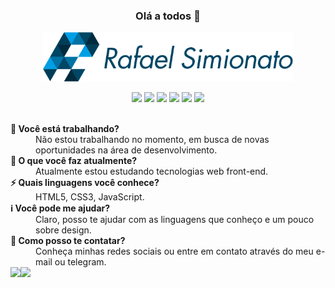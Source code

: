<h3 align='center'>Olá a todos 👋</h3>

<p align='center'><img width='400' src="https://raw.githubusercontent.com/rafaasimi/rafaasimi/master/logo.png"/></p>

<p align='center'>
  <a href="https://www.linkedin.com/in/rafaelzorzenon" target="_blank"><img src="https://img.shields.io/badge/-Linkedin-0077B5?style=flat-square&logo=Linkedin&logoColor=white&link=https://www.linkedin.com/in/rafaelzorzenon"/></a>
  <a href="https://github.com/rafaasimi" target="_blank"><img src="https://img.shields.io/badge/-Github-000?style=flat-square&logo=Github&logoColor=white&link=https://github.com/rafaasimi"/></a>
  <a href="https://twitter.com/rafaasimi" target="_blank"><img src="https://img.shields.io/badge/-Twitter-1ca0f1?style=flat-square&labelColor=1ca0f1&logo=twitter&logoColor=white&link=https://twitter.com/rafaasimi"/></a>
  <a href="https://codepen.io/rafaasimi" target="_blank"><img src="https://img.shields.io/badge/-Codepen-1E1F26?style=flat-square&logo=Codepen&logoColor=white&link=[https://codepen.io/rafaasimi"/></a>
  <a href="mailto:rafaasimi@hotmail.com" target="_blank"><img src="https://img.shields.io/badge/-Hotmail-0078D4?style=flat-square&logo=Windows&logoColor=white&link=mailto:rafaasimi@hotmail.com"/></a>
  <a href="https://t.me/rafaasimi" target="_blank"><img src="https://img.shields.io/badge/-Telegram-0E8ED4?style=flat-square&logo=Telegram&logoColor=white&link=mailto:rafaasimi@hotmail.com"/></a>
</p>

<br>

<dt><strong>🔭 Você está trabalhando?</strong></dt>
<dd>Não estou trabalhando no momento, em busca de novas oportunidades na área de desenvolvimento.</dd>

<dt><strong>🌱 O que você faz atualmente?</strong></dt>
<dd>Atualmente estou estudando tecnologias web front-end.</dd>

<dt><strong>⚡ Quais linguagens você conhece?</strong></dt>
<dd>HTML5, CSS3, JavaScript.</dd>

<dt><strong>ℹ️ Você pode me ajudar?</strong></dt>
<dd>Claro, posso te ajudar com as linguagens que conheço e um pouco sobre design.</dd>

<dt><strong>💬 Como posso te contatar?</strong></dt>
<dd>Conheça minhas redes sociais ou entre em contato através do meu e-mail ou telegram.</dd>

<a href="https://github.com/rafaasimi">
<img height="180em" align="left" src="https://github-readme-stats.vercel.app/api?username=rafaasimi&show_icons=true" />
<img height="180em" align="left" src="https://github-readme-stats.vercel.app/api/top-langs/?username=rafaasimi&layout=compact" />
</a>
